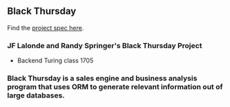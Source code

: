 ## Black Thursday

Find the [project spec here](https://github.com/turingschool/curriculum/blob/master/source/projects/black_thursday.markdown).

### JF Lalonde and Randy Springer's Black Thursday Project
+ Backend Turing class 1705

### Black Thursday is a sales engine and business analysis program that uses ORM to generate relevant information out of large databases.
